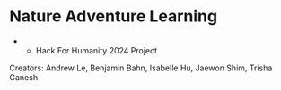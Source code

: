 # Nature Adventure Learning

* * Hack For Humanity 2024 Project 

Creators: Andrew Le, Benjamin Bahn, Isabelle Hu, Jaewon Shim, Trisha Ganesh
